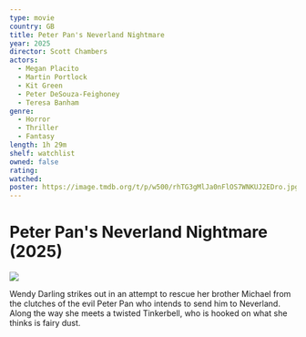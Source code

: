 ```yaml
---
type: movie
country: GB
title: Peter Pan's Neverland Nightmare
year: 2025
director: Scott Chambers
actors:
  - Megan Placito
  - Martin Portlock
  - Kit Green
  - Peter DeSouza-Feighoney
  - Teresa Banham
genre:
  - Horror
  - Thriller
  - Fantasy
length: 1h 29m
shelf: watchlist
owned: false
rating:
watched:
poster: https://image.tmdb.org/t/p/w500/rhTG3gMlJa0nFlOS7WNKUJ2EDro.jpg
---
```


# Peter Pan's Neverland Nightmare (2025)

![](https://image.tmdb.org/t/p/w500/rhTG3gMlJa0nFlOS7WNKUJ2EDro.jpg)

Wendy Darling strikes out in an attempt to rescue her brother Michael from the clutches of the evil Peter Pan who intends to send him to Neverland. Along the way she meets a twisted Tinkerbell, who is hooked on what she thinks is fairy dust.
